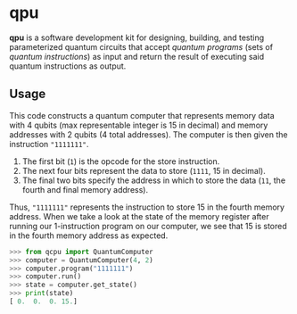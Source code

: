 # qpu

**qpu** is a software development kit for designing, building, and testing parameterized quantum circuits that accept *quantum programs* (sets of *quantum instructions*) as input and return the result of executing said quantum instructions as output.

## Usage
This code constructs a quantum computer that represents memory data with 4 qubits (max representable integer is 15 in decimal) and memory addresses with 2 qubits (4 total addresses). The computer is then given the instruction `"1111111"`. 
1. The first bit (`1`) is the opcode for the store instruction.
2. The next four bits represent the data to store (`1111`, 15 in decimal).
3. The final two bits specify the address in which to store the data (`11`, the fourth and final memory address).

Thus,  `"1111111"` represents the instruction to store 15 in the fourth memory address. When we take a look at the state of the memory register after running our 1-instruction program on our computer, we see that 15 is stored in the fourth memory address as expected.

```python
>>> from qcpu import QuantumComputer
>>> computer = QuantumComputer(4, 2)
>>> computer.program("1111111")
>>> computer.run()
>>> state = computer.get_state()
>>> print(state)
[ 0.  0.  0. 15.]
```
